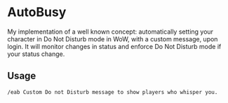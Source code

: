 # AutoBusy

My implementation of a well known concept: automatically setting your character in Do Not Disturb mode in WoW, with a custom message, upon login. It will monitor changes in status and enforce Do Not Disturb mode if your status change.

## Usage

`/eab Custom Do not Disturb message to show players who whisper you.`